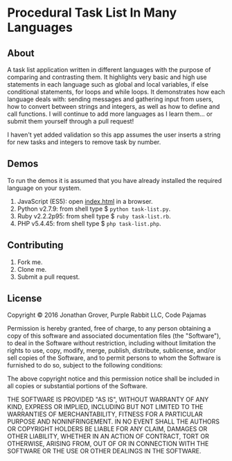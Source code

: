 # Procedural Task List In Many Languages

## About

A task list application written in different languages with the purpose of comparing and contrasting them. It highlights very basic and high use statements in each language such as global and local variables, if else conditional statements, for loops and while loops. It demonstrates how each language deals with: sending messages and gathering input from users, how to convert between strings and integers, as well as how to define and call functions. I will continue to add more languages as I learn them... or submit them yourself through a pull request!

I haven't yet added validation so this app assumes the user inserts a string for new tasks and integers to remove task by number.

## Demos

To run the demos it is assumed that you have already installed the required language on your system.

1. JavaScript (ES5): open [index.html](index.html) in a browser.
2. Python v2.7.9: from shell type $ `python task-list.py`.
3. Ruby v2.2.2p95: from shell type $ `ruby task-list.rb`.
4. PHP v5.4.45: from shell type $ `php task-list.php`.

## Contributing

1. Fork me.
2. Clone me.
3. Submit a pull request.

## License

Copyright © 2016 Jonathan Grover, Purple Rabbit LLC, Code Pajamas

Permission is hereby granted, free of charge, to any person obtaining a copy of this software and associated documentation files (the "Software"), to deal in the Software without restriction, including without limitation the rights to use, copy, modify, merge, publish, distribute, sublicense, and/or sell copies of the Software, and to permit persons to whom the Software is furnished to do so, subject to the following conditions:

The above copyright notice and this permission notice shall be included in all copies or substantial portions of the Software.

THE SOFTWARE IS PROVIDED "AS IS", WITHOUT WARRANTY OF ANY KIND, EXPRESS OR IMPLIED, INCLUDING BUT NOT LIMITED TO THE WARRANTIES OF MERCHANTABILITY, FITNESS FOR A PARTICULAR PURPOSE AND NONINFRINGEMENT. IN NO EVENT SHALL THE AUTHORS OR COPYRIGHT HOLDERS BE LIABLE FOR ANY CLAIM, DAMAGES OR OTHER LIABILITY, WHETHER IN AN ACTION OF CONTRACT, TORT OR OTHERWISE, ARISING FROM, OUT OF OR IN CONNECTION WITH THE SOFTWARE OR THE USE OR OTHER DEALINGS IN THE SOFTWARE.
